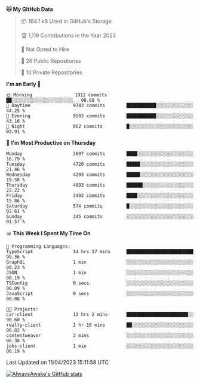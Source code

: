 <!--START_SECTION:waka-->
**🐱 My GitHub Data** 

> 📦 164.1 kB Used in GitHub's Storage 
 > 
> 🏆 1,119 Contributions in the Year 2023
 > 
> 🚫 Not Opted to Hire
 > 
> 📜 26 Public Repositories 
 > 
> 🔑 10 Private Repositories 
 > 
**I'm an Early 🐤** 

```text
🌞 Morning                1912 commits        ██░░░░░░░░░░░░░░░░░░░░░░░   08.68 % 
🌆 Daytime                9743 commits        ███████████░░░░░░░░░░░░░░   44.25 % 
🌃 Evening                9503 commits        ███████████░░░░░░░░░░░░░░   43.16 % 
🌙 Night                  862 commits         █░░░░░░░░░░░░░░░░░░░░░░░░   03.91 % 
```
📅 **I'm Most Productive on Thursday** 

```text
Monday                   3697 commits        ████░░░░░░░░░░░░░░░░░░░░░   16.79 % 
Tuesday                  4726 commits        █████░░░░░░░░░░░░░░░░░░░░   21.46 % 
Wednesday                4293 commits        █████░░░░░░░░░░░░░░░░░░░░   19.50 % 
Thursday                 4893 commits        ██████░░░░░░░░░░░░░░░░░░░   22.22 % 
Friday                   3492 commits        ████░░░░░░░░░░░░░░░░░░░░░   15.86 % 
Saturday                 574 commits         █░░░░░░░░░░░░░░░░░░░░░░░░   02.61 % 
Sunday                   345 commits         ░░░░░░░░░░░░░░░░░░░░░░░░░   01.57 % 
```


📊 **This Week I Spent My Time On** 

```text
💬 Programming Languages: 
TypeScript               14 hrs 17 mins      █████████████████████████   99.36 % 
GraphQL                  1 min               ░░░░░░░░░░░░░░░░░░░░░░░░░   00.23 % 
JSON                     1 min               ░░░░░░░░░░░░░░░░░░░░░░░░░   00.19 % 
TSConfig                 0 secs              ░░░░░░░░░░░░░░░░░░░░░░░░░   00.09 % 
JavaScript               0 secs              ░░░░░░░░░░░░░░░░░░░░░░░░░   00.08 % 

🐱‍💻 Projects: 
car-client               13 hrs 2 mins       ███████████████████████░░   90.60 % 
realty-client            1 hr 16 mins        ██░░░░░░░░░░░░░░░░░░░░░░░   08.82 % 
contentweaver            3 mins              ░░░░░░░░░░░░░░░░░░░░░░░░░   00.38 % 
jobs-client              1 min               ░░░░░░░░░░░░░░░░░░░░░░░░░   00.19 % 
```


 Last Updated on 11/04/2023 15:11:58 UTC
<!--END_SECTION:waka-->

[![AlwaysAwake's GitHub stats](https://github-readme-stats.vercel.app/api?username=AlwaysAwake&show_icons=true&theme=github_dark&count_private=true)](https://github.com/AlwaysAwake/AlwaysAwake)
